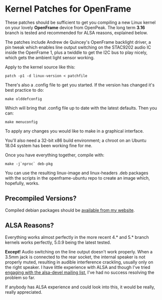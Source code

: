 # Kernel Patches for OpenFrame

These patches should be sufficient to get you compiling a new Linux kernel on your lovely **OpenFrame** device from OpenPeak. The long term **3.16** branch is tested and recommended for ALSA reasons, explained below.

The patches include Andrew de Quincey's OpenFrame backlight driver, a pin tweak which enables line output switching on the STAC9202 audio IC inside the OpenFrame 1, plus a twiddle to get the I2C bus to play nicely, which gets the ambient light sensor working.

Apply to the kernel source like this:

	patch -p1 -d linux-version < patchfile

There's also a .config file to get you started. If the version has changed it's best practice to do:

	make olddefconfig
	
Which will bring that .config file up to date with the latest defaults. Then you can:

	make menuconfig
	
To apply any changes you would like to make in a graphical interface.

You'll also need a 32-bit x86 build environment; a chroot on an Ubuntu 18.04 system has been working fine for me.

Once you have everything together, compile with:

	make -j`nproc` deb-pkg

You can use the resulting linux-image and linux-headers .deb packages with the scripts in the openframe-ubuntu repo to create an image which, hopefully, works.


## Precompiled Versions?

Compiled debian packages should be [available from my website](https://birdslikewires.net/download/openframe/kernel/).


## ALSA Reasons?

Everything works almost perfectly in the more recent 4.* and 5.* branch kernels works perfectly, 5.0.9 being the latest tested.

**Except!** Audio switching on the line output doesn't work properly. When a 3.5mm jack is connected to the rear socket, the internal speaker is not properly muted, resulting in audible interference crackling, usually only on the right speaker. I have little experience with ALSA and though I've tried [engaging with the alsa-devel mailing list](https://www.spinics.net/lists/alsa-devel/msg82909.html), I've had no success resolving the problem so far.

If anybody has ALSA experience and could look into this, it would be really, really appreciated.
